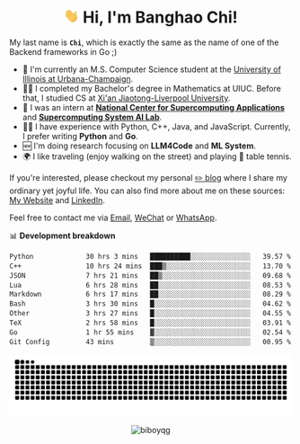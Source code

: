 <h1 align="center"><img src="assets/hi.gif" height="26" alt="wave"/> Hi, I'm Banghao Chi!</h1>

My last name is **`Chi`**, which is exactly the same as the name of one of the Backend frameworks in Go ;)

- 🏫 I'm currently an M.S. Computer Science student at the [University of Illinois at Urbana-Champaign](https://illinois.edu/).
- 👨‍🎓 I completed my Bachelor's degree in Mathematics at UIUC. Before that, I studied CS at [Xi'an Jiaotong-Liverpool University](https://www.xjtlu.edu.cn/en).
- 💼 I was an intern at **[National Center for Supercomputing Applications](https://www.ncsa.illinois.edu/)** and **[Supercomputing System AI Lab](https://supercomputing-system-ai-lab.github.io/)**.
- 👨‍💻 I have experience with Python, C++, Java, and JavaScript. Currently, I prefer writing **Python** and **Go**.
- 🆕 I'm doing research focusing on **LLM4Code** and **ML System**.
- 🌍 I like traveling (enjoy walking on the street) and playing 🏓 table tennis.

If you're interested, please checkout my personal [✏️ blog](https://banghao.live) where I share my ordinary yet joyful life. You can also find more about me on these sources: [My Website](https://biboyqg.github.io/) and [LinkedIn](https://www.linkedin.com/in/banghao-chi-550737276/).

Feel free to contact me via <a href="mailto:banghao2@illinois.edu">Email</a>, [WeChat](id:banghao1023) or [WhatsApp](+12173286124).

📊 **Development breakdown**

<!--START_SECTION:waka-->

```txt
Python             30 hrs 3 mins   ██████████░░░░░░░░░░░░░░░   39.57 %
C++                10 hrs 24 mins  ███▒░░░░░░░░░░░░░░░░░░░░░   13.70 %
JSON               7 hrs 21 mins   ██▒░░░░░░░░░░░░░░░░░░░░░░   09.68 %
Lua                6 hrs 28 mins   ██░░░░░░░░░░░░░░░░░░░░░░░   08.53 %
Markdown           6 hrs 17 mins   ██░░░░░░░░░░░░░░░░░░░░░░░   08.29 %
Bash               3 hrs 30 mins   █░░░░░░░░░░░░░░░░░░░░░░░░   04.62 %
Other              3 hrs 27 mins   █░░░░░░░░░░░░░░░░░░░░░░░░   04.55 %
TeX                2 hrs 58 mins   █░░░░░░░░░░░░░░░░░░░░░░░░   03.91 %
Go                 1 hr 55 mins    ▓░░░░░░░░░░░░░░░░░░░░░░░░   02.54 %
Git Config         43 mins         ▒░░░░░░░░░░░░░░░░░░░░░░░░   00.95 %
```

<!--END_SECTION:waka-->

<picture>
  <source media="(prefers-color-scheme: dark)" srcset="https://raw.githubusercontent.com/BiboyQG/BiboyQG/output/github-contribution-grid-snake-dark.svg">
  <source media="(prefers-color-scheme: light)" srcset="https://raw.githubusercontent.com/BiboyQG/BiboyQG/output/github-contribution-grid-snake.svg">
  <img alt="github contribution grid snake animation" src="https://raw.githubusercontent.com/BiboyQG/BiboyQG/output/github-contribution-grid-snake.svg">
</picture>

<br>

<p align="center"><img src="https://komarev.com/ghpvc/?username=biboyqg&label=Profile%20views&color=0e75b6&style=flat" alt="biboyqg" /> </p>

</div>
